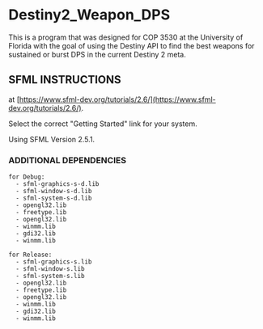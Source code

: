 # Destiny2_Weapon_DPS
This is a program that was designed for COP 3530 at the University of Florida with the goal of using the Destiny API to find the best weapons for sustained or burst DPS in the current Destiny 2 meta.

## SFML INSTRUCTIONS
  at [https://www.sfml-dev.org/tutorials/2.6/](https://www.sfml-dev.org/tutorials/2.6/).
  
  Select the correct "Getting Started" link for your system.
  
  Using SFML Version 2.5.1.

  ### ADDITIONAL DEPENDENCIES
    for Debug:
      - sfml-graphics-s-d.lib	
      - sfml-window-s-d.lib
      - sfml-system-s-d.lib
      - opengl32.lib
      - freetype.lib
      - opengl32.lib
      - winmm.lib
      - gdi32.lib
      - winmm.lib
      
    for Release:
      - sfml-graphics-s.lib	
      - sfml-window-s.lib
      - sfml-system-s.lib
      - opengl32.lib
      - freetype.lib
      - opengl32.lib
      - winmm.lib
      - gdi32.lib
      - winmm.lib
